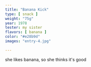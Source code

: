 ```yaml
---
title: "Banana Kick"
type: [ snack ]
weight: "75g"
year: 1978
tester: my sister
flavors: [ banana ]
color: "#e28b9d"
images: "entry-4.jpg"
 
---
```


she likes banana, so she thinks it's good


